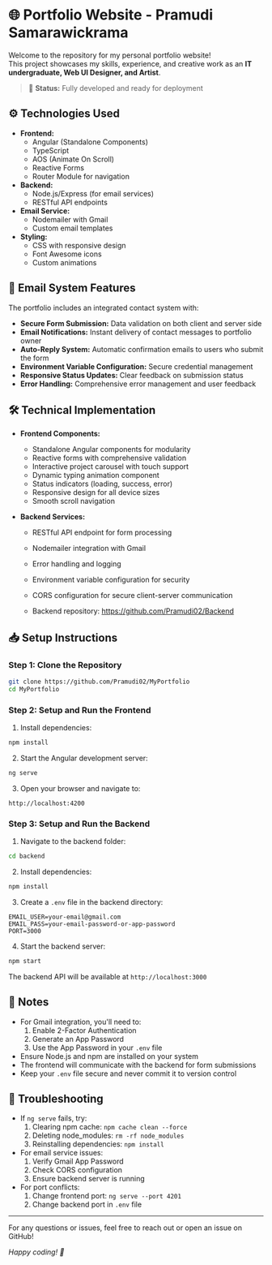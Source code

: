# 🌐 Portfolio Website - Pramudi Samarawickrama

Welcome to the repository for my personal portfolio website!  
This project showcases my skills, experience, and creative work as an **IT undergraduate, Web UI Designer, and Artist**.

> 🚧 **Status:** Fully developed and ready for deployment

## ⚙️ Technologies Used

- **Frontend:** 
  - Angular (Standalone Components)
  - TypeScript
  - AOS (Animate On Scroll)
  - Reactive Forms
  - Router Module for navigation
- **Backend:** 
  - Node.js/Express (for email services)
  - RESTful API endpoints
- **Email Service:** 
  - Nodemailer with Gmail
  - Custom email templates
- **Styling:**
  - CSS with responsive design
  - Font Awesome icons
  - Custom animations

## 📧 Email System Features

The portfolio includes an integrated contact system with:

- **Secure Form Submission:** Data validation on both client and server side
- **Email Notifications:** Instant delivery of contact messages to portfolio owner
- **Auto-Reply System:** Automatic confirmation emails to users who submit the form
- **Environment Variable Configuration:** Secure credential management
- **Responsive Status Updates:** Clear feedback on submission status
- **Error Handling:** Comprehensive error management and user feedback

## 🛠️ Technical Implementation

- **Frontend Components:**
  - Standalone Angular components for modularity
  - Reactive forms with comprehensive validation
  - Interactive project carousel with touch support
  - Dynamic typing animation component
  - Status indicators (loading, success, error)
  - Responsive design for all device sizes
  - Smooth scroll navigation

- **Backend Services:**
  - RESTful API endpoint for form processing
  - Nodemailer integration with Gmail
  - Error handling and logging
  - Environment variable configuration for security
  - CORS configuration for secure client-server communication
  
  - Backend repository: https://github.com/Pramudi02/Backend

<!--## 🖼️ Screenshots

 ### 🔹 Home Page  
<img src="src/assets/ss_home.png" alt="Home Page" width="700"/>

### 🔹 About Me Section  
<img src="src/assets/ss_aboutme.png" alt="About Me" width="700"/>

### 🔹 Skills Section  
<img src="src/assets/ss_skills.png" alt="Skills" width="700"/>

### 🔹 Projects Section  
<img src="src/assets/ss_projects.png" alt="Projects" width="700"/>

### 🔹 Contact Section  
<img src="src/assets/ss_contact.png" alt="Contact" width="700"/> -->


## 📥 Setup Instructions

### Step 1: Clone the Repository

```bash
git clone https://github.com/Pramudi02/MyPortfolio
cd MyPortfolio
```

### Step 2: Setup and Run the Frontend

1. Install dependencies:
```bash
npm install
```

2. Start the Angular development server:
```bash
ng serve
```

3. Open your browser and navigate to:
```
http://localhost:4200
```

### Step 3: Setup and Run the Backend

1. Navigate to the backend folder:
```bash
cd backend
```

2. Install dependencies:
```bash
npm install
```

3. Create a `.env` file in the backend directory:
```
EMAIL_USER=your-email@gmail.com
EMAIL_PASS=your-email-password-or-app-password
PORT=3000
```

4. Start the backend server:
```bash
npm start
```

The backend API will be available at `http://localhost:3000`

## 📝 Notes

- For Gmail integration, you'll need to:
  1. Enable 2-Factor Authentication
  2. Generate an App Password
  3. Use the App Password in your `.env` file
- Ensure Node.js and npm are installed on your system
- The frontend will communicate with the backend for form submissions
- Keep your `.env` file secure and never commit it to version control

## 🔧 Troubleshooting

- If `ng serve` fails, try:
  1. Clearing npm cache: `npm cache clean --force`
  2. Deleting node_modules: `rm -rf node_modules`
  3. Reinstalling dependencies: `npm install`
- For email service issues:
  1. Verify Gmail App Password
  2. Check CORS configuration
  3. Ensure backend server is running
- For port conflicts:
  1. Change frontend port: `ng serve --port 4201`
  2. Change backend port in `.env` file

---

For any questions or issues, feel free to reach out or open an issue on GitHub!

*Happy coding! 🚀*

```
